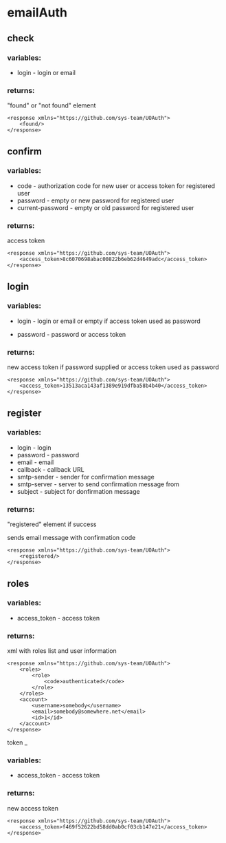 emailAuth
=


check
-
### variables:

* login - login or email

### returns:

"found" or "not found" element

    <response xmlns="https://github.com/sys-team/UOAuth">
        <found/>
    </response>


confirm
-

### variables:

* code - authorization code for new user or access token for registered user
* password  - empty or new password for registered user
* current-password - empty or old password for registered user

### returns:

access token

    <response xmlns="https://github.com/sys-team/UOAuth">
        <access_token>8c6070698abac00822b6eb62d4649adc</access_token>
    </response>

login
-

###  variables:

* login - login or email or empty if access token used as password

* password - password or access token

### returns:

new access token if password supplied or access token used as password

    <response xmlns="https://github.com/sys-team/UOAuth">
        <access_token>13513aca143af1389e919dfba58b4b40</access_token>
    </response>

register
-

### variables:

* login - login
* password - password
* email - email
* callback - callback URL
* smtp-sender - sender for confirmation message
* smtp-server - server to send confirmation message from
* subject - subject for donfirmation message

### returns:

"registered" element if success


sends email message with confirmation code

    <response xmlns="https://github.com/sys-team/UOAuth">
        <registered/>
    </response>

roles
-

### variables:

* access_token - access token

### returns:

xml with roles list and user information

    <response xmlns="https://github.com/sys-team/UOAuth">
        <roles>
            <role>
                <code>authenticated</code>
            </role>
        </roles>
        <account>
            <username>somebody</username>
            <email>somebody@somewhere.net</email>
            <id>1</id>
        </account>
    </response>

token
_

### variables:

* access_token - access token

### returns:

new access token

    <response xmlns="https://github.com/sys-team/UOAuth">
        <access_token>f469f52622bd58dd0ab0cf03cb147e21</access_token>
    </response>



